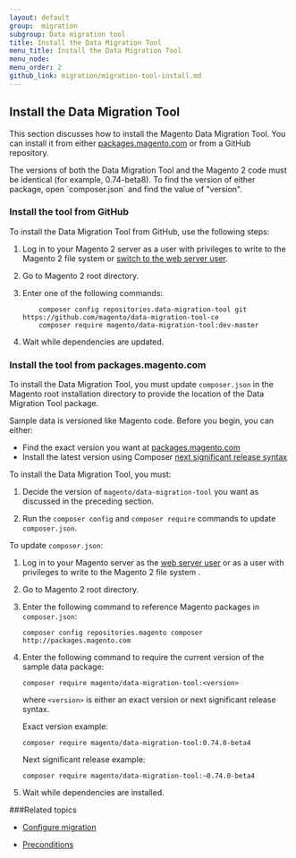 ```yaml
---
layout: default
group:  migration
subgroup: Data migration tool
title: Install the Data Migration Tool
menu_title: Install the Data Migration Tool
menu_node: 
menu_order: 2
github_link: migration/migration-tool-install.md
---
```


## Install the Data Migration Tool
This section discusses how to install the Magento Data Migration Tool. You can install it from either <a href="http://packages.magento.com/#magento/data-migration-tool" target="_blank">packages.magento.com</a> or from a GitHub repository.

<div class="bs-callout bs-callout-info" id="info">
  <p>The versions of both the Data Migration Tool and the Magento 2 code must be identical (for example, 0.74-beta8). To find the version of either package, open `composer.json` and find the value of "version".</p>
</div>

### Install the tool from GitHub
To install the Data Migration Tool from GitHub, use the following steps:

1.	Log in to your Magento 2 server as a user with privileges to write to the Magento 2 file system or <a href="http://devdocs.magento.com/guides/v1.0/install-gde/install/prepare-install.html#install-update-depend-apache">switch to the web server user</a>.
2. Go to Magento 2 root directory.
3.	Enter one of the following commands:

			composer config repositories.data-migration-tool git https://github.com/magento/data-migration-tool-ce
			composer require magento/data-migration-tool:dev-master

3.	Wait while dependencies are updated.

### Install the tool from packages.magento.com
To install the Data Migration Tool, you must update `composer.json` in the Magento root installation directory to provide the location of the Data Migration Tool package. 

Sample data is versioned like Magento code. Before you begin, you can either:

*	Find the exact version you want at <a href="http://packages.magento.com/#magento/data-migration-tool" target="_blank">packages.magento.com</a>
*	Install the latest version using Composer <a href="https://getcomposer.org/doc/01-basic-usage.md#next-significant-release-tilde-and-caret-operators-" target="_blank">next significant release syntax</a>

To install the Data Migration Tool, you must:

1.	Decide the version of `magento/data-migration-tool` you want as discussed in the preceding section.

2.	Run the `composer config` and `composer require` commands to update `composer.json`.

To update `composer.json`:

1.	Log in to your Magento server as the <a href="http://devdocs.magento.com/guides/v1.0/install-gde/install/prepare-install.html#install-update-depend-apacheweb">web server user</a> or as a user with privileges to write to the Magento 2 file system .

2.	Go to Magento 2 root directory.

7.	Enter the following command to reference Magento packages in `composer.json`:

		composer config repositories.magento composer http://packages.magento.com

8.	Enter the following command to require the current version of the sample data package:

		composer require magento/data-migration-tool:<version>

	where `<version>` is either an exact version or next significant release syntax.

	Exact version example:

		composer require magento/data-migration-tool:0.74.0-beta4

	Next significant release example:

		composer require magento/data-migration-tool:~0.74.0-beta4

9.	Wait while dependencies are installed.

###Related topics

* <a href="{{ site.gdeurl }}migration/migration-tool-configure.html">Configure migration</a>

* <a href="{{ site.gdeurl }}migration/migration-tool-preconditions.html">Preconditions</a>